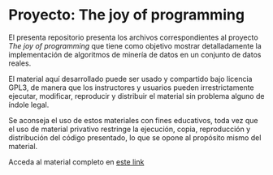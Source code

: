 # Proyecto: The joy of programming

El presenta repositorio presenta los archivos correspondientes al proyecto _The joy of programming_ que tiene como objetivo mostrar detalladamente la implementación de algoritmos de minería de datos en un conjunto de datos reales.

El material aquí desarrollado puede ser usado y compartido bajo licencia GPL3, de manera que los instructores y usuarios pueden irrestrictamente ejecutar, modificar, reproducir y distribuir el material sin problema alguno de índole legal.

Se aconseja el uso de estos materiales con fines educativos, toda vez que el uso de material privativo restringe la ejecución, copia, reproducción y distribución del código presentado, lo que se opone al propósito mismo del material.

Acceda al material completo en [este link](/_site/index.html)
